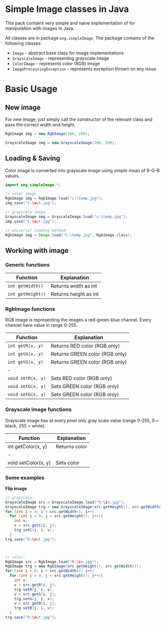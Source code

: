 # Simple Image classes in Java

This pack contains very simple and naive implementation of 
for manipulation with images in Java.

All classes are in package `eng.simpleImage`. The package contains of the following classes:
* `Image` - abstract base class for image implementations
* `GrayscaleImage` - representing grayscale image
* `ColorImage` - represents color (RGB) image
* `ImageProcessingException` - represents exception thrown on any issue

# Basic Usage

## New image

For new image, just simply call the constructor of the relevant class and pass the correct width and height.

```java
RgbImage img = new RgbImage(300, 200);

GrayscaleImage img = new GrayscaleImage(300, 200);
```

## Loading & Saving

Color image is converted into grayscale image using simple mean of R-G-B values.

```java
import eng.simpleImage.*;

// color image
RgbImage img = RgbImage.load("c:\temp.jpg");
img.save("C:\out.jpg");

// grayscale image
GrayscaleImage img = GryscaleImage.load("c:\temp.jpg");
img.save("C:\out.jpg");

// universal loading method:
RgbImage img = Image.load("C:\temp.jpg", RgbImage.class);
```

## Working with image

### Generic functions
| Function | Explanation | 
| --- | --- | 
| `int getWidth()` | Returns width as int | 
| `int getHeight()` | Returns height as int | 

### RgbImage functions
RGB image is representing the images a red-green-blue channel. Every channel have value in range 0-255.

| Function | Explanation | 
| --- | --- | 
| `int getR(x, y)` | Returns RED color (RGB only) | 
| `int getG(x, y)` | Returns GREEN color (RGB only) | 
| `int getG(x, y)` | Returns GREEN color (RGB only) | 
| -
| `void setR(x, y)` | Sets RED color (RGB only) | 
| `void setG(x, y)` | Sets GREEN color (RGB only) | 
| `void setG(x, y)` | Sets GREEN color (RGB only) | 

### Grayscale image functions
Grayscale image has at every pixel only gray scale value (range 0-255, 0 = black, 255 = white).

| Function | Explanation | 
| --- | --- | 
| int getColor(x, y) | Returns color | 
| -
| void setColor(x, y) | Sets color | 

### Some examples

__Flip image__

```java
// grayscale:
GrayscaleImage src = GrayscaleImage.load("R:\in.jpg");
GrayscaleImage trg = new GrayscaleImage(src.getHeight(), src.getWidth());
for (int i = 0; i < src.getWidth(); i++)
  for (int j = 0; j < src.getHeight(); j++){
    int v;
    v = src.getC(i, j);
    trg.setC(j, i, v);
  }
trg.save("R:\out.jpg");



// color:
RgbImage src = RgbImage.load("R:\in.jpg");
RgbImage trg = new RgbImage(src.getHeight(), src.getWidth());
for (int i = 0; i < src.getWidth(); i++)
  for (int j = 0; j < src.getHeight(); j++){
    int v;
    v = src.getR(i, j);
    trg.setR(j, i, v);
    v = src.getG(i, j);
    trg.setG(j, i, v);
    v = src.getB(i, j);
    trg.setB(j, i, v);
  }
trg.save("R:\out.jpg");
```
